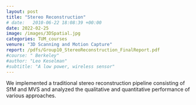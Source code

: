 ```yaml
---
layout: post
title: "Stereo Reconstruction"
# date:   2010-06-22 18:08:39 +00:00
date: 2022-02-25
image: /images/3DSpatial.jpg
categories: TUM_courses
venure: "3D Scanning and Motion Capture"
report: /pdfs/Group10_StereoReconstruction_FinalReport.pdf
#course: " Berkeley"
#author: "Leo Keselman"
#subtitle: "A low power, wireless sensor"
---
```

We implemented a traditional stereo reconstruction pipeline consisting of SfM and MVS and analyzed the qualitative and quantitative performance of various approaches.
